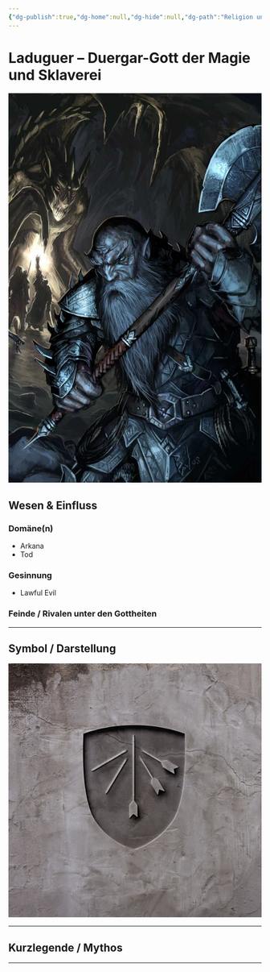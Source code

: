 ```yaml
---
{"dg-publish":true,"dg-home":null,"dg-hide":null,"dg-path":"Religion und Götter/Götter/Laduguer","name":"Laduguer","alignment":"LE","domäne":["arcana","death"],"symbol":null,"tags":["magic","religion","god","duergar"],"permalink":"/religion-und-goetter/goetter/laduguer/","dgPassFrontmatter":true}
---
```



# **Laduguer** – Duergar-Gott der Magie und Sklaverei

![274d0f6040b1be53de4065d4eb0200a6.webp](/img/user/_Bilder/Gods/Laduguer/274d0f6040b1be53de4065d4eb0200a6.webp)

## **Wesen & Einfluss**

### Domäne(n)

- Arkana
- Tod

### Gesinnung

- Lawful Evil

### Feinde / Rivalen unter den Gottheiten


---

## Symbol / Darstellung

![laduguer-02.jpg](/img/user/_Bilder/Gods/Laduguer/laduguer-02.jpg)

---

## **Kurzlegende / Mythos**




---
